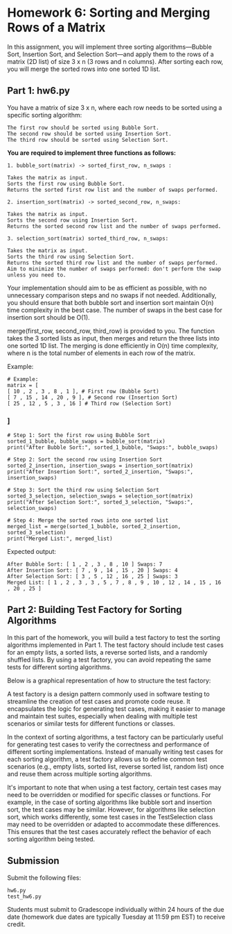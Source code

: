 # Homework 6: Sorting and Merging Rows of a Matrix

In this assignment, you will implement three sorting algorithms—Bubble Sort, Insertion Sort, and Selection
Sort—and apply them to the rows of a matrix (2D list) of size 3 x n (3 rows and n columns). After sorting
each row, you will merge the sorted rows into one sorted 1D list.

## Part 1: hw6.py

You have a matrix of size 3 x n, where each row needs to be sorted using a specific sorting algorithm:

```
The first row should be sorted using Bubble Sort.
The second row should be sorted using Insertion Sort.
The third row should be sorted using Selection Sort.
```
**You are required to implement three functions as follows:**

```
1. bubble_sort(matrix) -> sorted_first_row, n_swaps :
```
```
Takes the matrix as input.
Sorts the first row using Bubble Sort.
Returns the sorted first row list and the number of swaps performed.
```
```
2. insertion_sort(matrix) -> sorted_second_row, n_swaps:
```
```
Takes the matrix as input.
Sorts the second row using Insertion Sort.
Returns the sorted second row list and the number of swaps performed.
```
```
3. selection_sort(matrix) sorted_third_row, n_swaps:
```
```
Takes the matrix as input.
Sorts the third row using Selection Sort.
Returns the sorted third row list and the number of swaps performed.
Aim to minimize the number of swaps performed: don't perform the swap unless you need to.
```
Your implementation should aim to be as efficient as possible, with no unnecessary comparison steps and no
swaps if not needed. Additionally, you should ensure that both bubble sort and insertion sort maintain O(n)
time complexity in the best case. The number of swaps in the best case for insertion sort should be O(1).

merge(first_row, second_row, third_row) is provided to you. The function takes the 3 sorted lists as
input, then merges and return the three lists into one sorted 1D list. The merging is done efficiently in O(n)
time complexity, where n is the total number of elements in each row of the matrix.

Example:

```
# Example:
matrix = [
[ 10 , 2 , 3 , 8 , 1 ], # First row (Bubble Sort)
[ 7 , 15 , 14 , 20 , 9 ], # Second row (Insertion Sort)
[ 25 , 12 , 5 , 3 , 16 ] # Third row (Selection Sort)
```

### ]

```
# Step 1: Sort the first row using Bubble Sort
sorted_1_bubble, bubble_swaps = bubble_sort(matrix)
print("After Bubble Sort:", sorted_1_bubble, "Swaps:", bubble_swaps)
```
```
# Step 2: Sort the second row using Insertion Sort
sorted_2_insertion, insertion_swaps = insertion_sort(matrix)
print("After Insertion Sort:", sorted_2_insertion, "Swaps:", insertion_swaps)
```
```
# Step 3: Sort the third row using Selection Sort
sorted_3_selection, selection_swaps = selection_sort(matrix)
print("After Selection Sort:", sorted_3_selection, "Swaps:", selection_swaps)
```
```
# Step 4: Merge the sorted rows into one sorted list
merged_list = merge(sorted_1_bubble, sorted_2_insertion, sorted_3_selection)
print("Merged List:", merged_list)
```
Expected output:

```
After Bubble Sort: [ 1 , 2 , 3 , 8 , 10 ] Swaps: 7
After Insertion Sort: [ 7 , 9 , 14 , 15 , 20 ] Swaps: 4
After Selection Sort: [ 3 , 5 , 12 , 16 , 25 ] Swaps: 3
Merged List: [ 1 , 2 , 3 , 3 , 5 , 7 , 8 , 9 , 10 , 12 , 14 , 15 , 16 , 20 , 25 ]
```
## Part 2: Building Test Factory for Sorting Algorithms

In this part of the homework, you will build a test factory to test the sorting algorithms implemented in Part 1.
The test factory should include test cases for an empty lists, a sorted lists, a reverse sorted lists, and a
randomly shuffled lists. By using a test factory, you can avoid repeating the same tests for different sorting
algorithms.


Below is a graphical representation of how to structure the test factory:

A test factory is a design pattern commonly used in software testing to streamline the creation of test cases
and promote code reuse. It encapsulates the logic for generating test cases, making it easier to manage and
maintain test suites, especially when dealing with multiple test scenarios or similar tests for different functions
or classes.

In the context of sorting algorithms, a test factory can be particularly useful for generating test cases to verify
the correctness and performance of different sorting implementations. Instead of manually writing test cases
for each sorting algorithm, a test factory allows us to define common test scenarios (e.g., empty lists, sorted
list, reverse sorted list, random list) once and reuse them across multiple sorting algorithms.

It's important to note that when using a test factory, certain test cases may need to be overridden or modified
for specific classes or functions. For example, in the case of sorting algorithms like bubble sort and insertion
sort, the test cases may be similar. However, for algorithms like selection sort, which works differently, some
test cases in the TestSelection class may need to be overridden or adapted to accommodate these differences.
This ensures that the test cases accurately reflect the behavior of each sorting algorithm being tested.

## Submission

Submit the following files:

```
hw6.py
test_hw6.py
```

Students must submit to Gradescope individually within 24 hours of the due date (homework due dates are
typically Tuesday at 11:59 pm EST) to receive credit.


